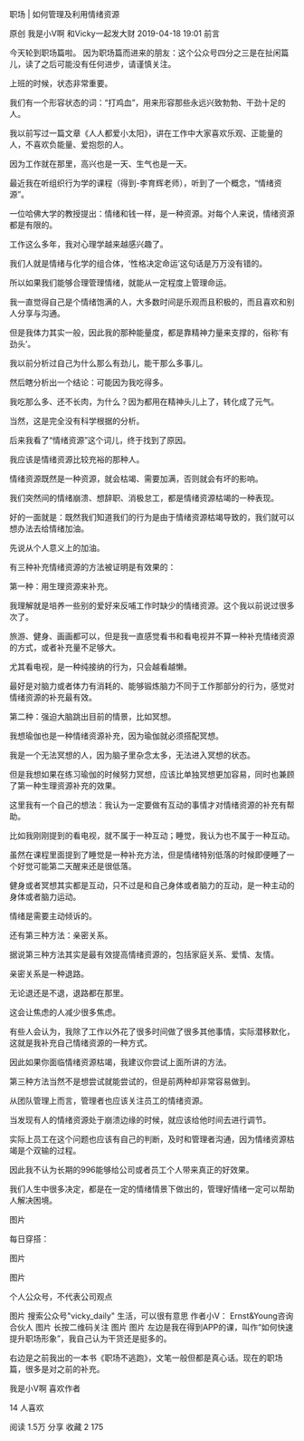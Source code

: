 职场 | 如何管理及利用情绪资源

原创 我是小V啊  和Vicky一起发大财  2019-04-18 19:01
前言


今天轮到职场篇啦。
因为职场篇而进来的朋友：这个公众号四分之三是在扯闲篇儿，读了之后可能没有任何进步，请谨慎关注。
 
上班的时候，状态非常重要。
 
我们有一个形容状态的词：“打鸡血”，用来形容那些永远兴致勃勃、干劲十足的人。
 
我以前写过一篇文章《人人都爱小太阳》，讲在工作中大家喜欢乐观、正能量的人，不喜欢负能量、爱抱怨的人。
 
因为工作就在那里，高兴也是一天、生气也是一天。
 
最近我在听组织行为学的课程（得到-李育辉老师），听到了一个概念，“情绪资源”。
 
一位哈佛大学的教授提出：情绪和钱一样，是一种资源。对每个人来说，情绪资源都是有限的。
 
工作这么多年，我对心理学越来越感兴趣了。
 
我们人就是情绪与化学的组合体，‘性格决定命运’这句话是万万没有错的。
 
所以如果我们能够合理管理情绪，就能从一定程度上管理命运。
 
我一直觉得自己是个情绪饱满的人，大多数时间是乐观而且积极的，而且喜欢和别人分享与沟通。
 
但是我体力其实一般，因此我的那种能量度，都是靠精神力量来支撑的，俗称‘有劲头’。
 
我以前分析过自己为什么那么有劲儿，能干那么多事儿。
 
然后瞎分析出一个结论：可能因为我吃得多。
 
我吃那么多、还不长肉，为什么？因为都用在精神头儿上了，转化成了元气。
 
当然，这是完全没有科学根据的分析。
 
后来我看了“情绪资源”这个词儿，终于找到了原因。
 
我应该是情绪资源比较充裕的那种人。
 
情绪资源既然是一种资源，就会枯竭、需要加满，否则就会有坏的影响。
 
我们突然间的情绪崩溃、想辞职、消极怠工，都是情绪资源枯竭的一种表现。
 
好的一面就是：既然我们知道我们的行为是由于情绪资源枯竭导致的，我们就可以想办法去给情绪加油。
 
先说从个人意义上的加油。
 
有三种补充情绪资源的方法被证明是有效果的：
 
第一种：用生理资源来补充。
 
我理解就是培养一些别的爱好来反哺工作时缺少的情绪资源。这个我以前说过很多次了。
 
旅游、健身、画画都可以，但是我一直感觉看书和看电视并不算一种补充情绪资源的方式，或者补充量不足够大。
 
尤其看电视，是一种纯接纳的行为，只会越看越懒。
 
最好是对脑力或者体力有消耗的、能够锻炼脑力不同于工作那部分的行为，感觉对情绪资源的补充最有效。
 
第二种：强迫大脑跳出目前的情景，比如冥想。
 
我想瑜伽也是一种情绪资源补充，因为瑜伽就必须搭配冥想。
 
我是一个无法冥想的人，因为脑子里杂念太多，无法进入冥想的状态。
 
但是我想如果在练习瑜伽的时候努力冥想，应该比单独冥想更加容易，同时也兼顾了第一种生理资源补充的效果。
 
这里我有一个自己的想法：我认为一定要做有互动的事情才对情绪资源的补充有帮助。
 
比如我刚刚提到的看电视，就不属于一种互动；睡觉，我认为也不属于一种互动。
 
虽然在课程里面提到了睡觉是一种补充方法，但是情绪特别低落的时候即便睡了一个好觉可能第二天醒来还是很低落。
 
健身或者冥想其实都是互动，只不过是和自己身体或者脑力的互动，是一种主动的身体或者脑力运动。

情绪是需要主动倾诉的。
 
还有第三种方法：亲密关系。
 
据说第三种方法其实是最有效提高情绪资源的，包括家庭关系、爱情、友情。
 
亲密关系是一种退路。
 
无论退还是不退，退路都在那里。
 
这会让焦虑的人减少很多焦虑。
 
有些人会认为，我除了工作以外花了很多时间做了很多其他事情，实际潜移默化，这就是我补充自己情绪资源的一种方式。
 
因此如果你面临情绪资源枯竭，我建议你尝试上面所讲的方法。

第三种方法当然不是想尝试就能尝试的，但是前两种却非常容易做到。
 
从团队管理上而言，管理者也应该关注员工的情绪资源。
 
当发现有人的情绪资源处于崩溃边缘的时候，就应该给他时间去进行调节。
 
实际上员工在这个问题也应该有自己的判断，及时和管理者沟通，因为情绪资源枯竭是个双输的过程。
 
因此我不认为长期的996能够给公司或者员工个人带来真正的好效果。
 
我们人生中很多决定，都是在一定的情绪情景下做出的，管理好情绪一定可以帮助人解决困境。

图片

每日穿搭：

图片

图片

 个人公众号，不代表公司观点  

图片
搜索公众号"vicky_daily"
生活，可以很有意思
作者小V：
Ernst&Young咨询合伙人
图片
长按二维码关注
图片
图片
左边是我在得到APP的课，叫作“如何快速提升职场形象”，我自己认为干货还是挺多的。

右边是之前我出的一本书《职场不逃跑》，文笔一般但都是真心话。现在的职场篇，很多是对之前的补充。

我是小V啊
喜欢作者

14 人喜欢


阅读 1.5万
分享
收藏
2
175
